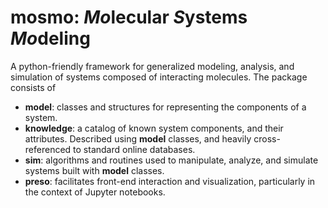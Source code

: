 # mosmo: *Mo*lecular *S*ystems *Mo*deling

A python-friendly framework for generalized modeling, analysis,
and simulation of systems composed of interacting molecules. The
package consists of
- **model**: classes and structures for representing the components
of a system.
- **knowledge**: a catalog of known system components, and their attributes.
Described using **model** classes, and heavily cross-referenced
to standard online databases.
- **sim**: algorithms and routines used to manipulate, analyze, and simulate
systems built with **model** classes.
- **preso**: facilitates front-end interaction and visualization,
particularly in the context of Jupyter notebooks.
